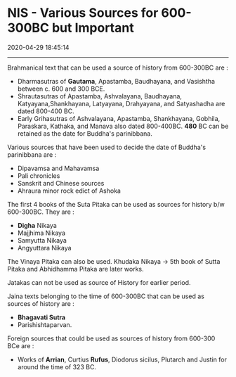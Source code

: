 # NIS - Various Sources for 600-300BC but Important

2020-04-29 18:45:14

---

Brahmanical text that can be used a source of history from 600-300BC are :

- Dharmasutras of **Gautama**, Apastamba, Baudhayana, and Vasishtha between c. 600 and 300 BCE.
- Shrautasutras of Apastamba, Ashvalayana, Baudhayana, Katyayana,Shankhayana, Latyayana, Drahyayana, and Satyashadha are dated 800-400 BC.
- Early Grihasutras of Ashvalayana, Apastamba, Shankhayana, Gobhila, Paraskara, Kathaka, and Manava also dated 800-400BC. **480** BC can be retained as the date for Buddha's parinibbana.

Various sources that have been used to decide the date of Buddha's parinibbana are :

- Dipavamsa and Mahavamsa
- Pali chronicles
- Sanskrit and Chinese sources
- Ahraura minor rock edict of Ashoka

The first 4 books of the Suta Pitaka can be used as sources for history b/w 600-300BC. They are :

- **Digha** Nikaya
- Majjhima Nikaya
- Samyutta Nikaya
- Angyuttara Nikaya


The Vinaya Pitaka can also be used. Khudaka Nikaya → 5th book of Sutta Pitaka and Abhidhamma Pitaka are later works.

 Jatakas can not be used as source of History for earlier period.

Jaina texts belonging to the time of 600-300BC that can be used as sources of history are :

- **Bhagavati Sutra**
- Parishishtaparvan.

Foreign sources that could be used as sources of history from 600-300 BCe are :

- Works of **Arrian**, Curtius **Rufus**, Diodorus sicilus, Plutarch and Justin for around the time of 323 BC.
